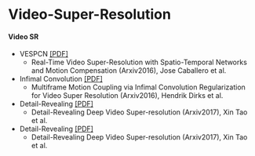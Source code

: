 # Video-Super-Resolution

#### Video SR
 * VESPCN [[PDF]](https://arxiv.org/pdf/1611.07767.pdf)
   * Real-Time Video Super-Resolution with Spatio-Temporal Networks and Motion Compensation (Arxiv2016), Jose Caballero et al.
 * Infimal Convolution [[PDF]](https://arxiv.org/pdf/1611.07767.pdf)
   * Multiframe Motion Coupling via Infimal Convolution Regularization for Video Super Resolution (Arxiv2016), Hendrik Dirks et al.
 * Detail-Revealing [[PDF]](https://arxiv.org/pdf/1704.02738.pdf)
   * Detail-Revealing Deep Video Super-resolution (Arxiv2017), Xin Tao et al. 
 * Detail-Revealing [[PDF]](https://arxiv.org/pdf/1704.02738.pdf)
   * Detail-Revealing Deep Video Super-resolution (Arxiv2017), Xin Tao et al. 
 
